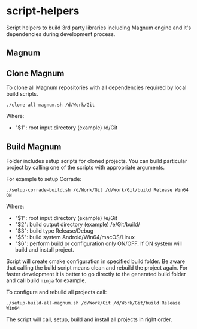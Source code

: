 # script-helpers

Script helpers to build 3rd party libraries including Magnum engine and it's dependencies during development process.

## Magnum
## Clone Magnum

To clone all Magnum repositories with all dependencies required by local build scripts.

`./clone-all-magnum.sh /d/Work/Git`

Where:
- "$1": root input directory (example) /d/Git

## Build Magnum

Folder includes setup scripts for cloned projects.
You can build particular project by calling one of the scripts with appropriate arguments.

For example to setup Corrade:

`./setup-corrade-build.sh /d/Work/Git /d/Work/Git/build Release Win64 ON`

Where:
- "$1": root input directory (example) /e/Git
- "$2": build output directory (example) /e/Git/build/
- "$3": build type Release/Debug
- "$5": build system Android/Win64/macOS/Linux
- "$6": perform build or configuration only ON/OFF. If ON system will build and install project.

Script will create cmake configuration in specified build folder.
Be aware that calling the build script means clean and rebuild the project again.
For faster development it is better to go directly to the generated build folder and call build `ninja` for example.

To configure and rebuild all projects call:

`./setup-build-all-magnum.sh /d/Work/Git /d/Work/Git/build Release Win64`

The script will call, setup, build and install all projects in right order.

